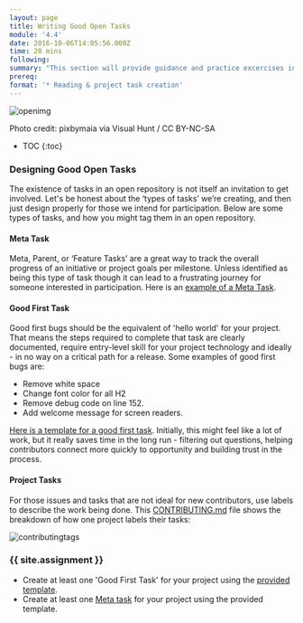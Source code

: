 ```yaml
---
layout: page
title: Writing Good Open Tasks
module: '4.4'
date: 2016-10-06T14:05:56.000Z
time: 20 mins
following:
summary: "This section will provide guidance and practice excercises in creating project and contributor tasks."
prereq:
format: '* Reading & project task creation'
---
```

![openimg]({{site.baseurl}}/img/scientist.jpg)

Photo credit: pixbymaia via Visual Hunt /  CC BY-NC-SA

* TOC
{:toc}

### Designing Good Open Tasks

The existence of tasks in an open repository is not itself an invitation to get involved. Let's be honest about the ‘types of tasks’ we’re creating, and then just design properly for those we intend for participation.  Below are some types of tasks, and how you might tag them in an open repository.

#### Meta Task

Meta, Parent, or ‘Feature Tasks’ are a great way to track the overall progress of an initiative or project goals per milestone. Unless identified as being this type of task though it can lead to a frustrating journey for someone interested in participation. Here is an [example of a Meta Task](https://github.com/mozilla/community-development/blob/master/ISSUE_TEMPLATE.md).

#### Good First Task

Good first bugs should be the equivalent of 'hello world' for your project. That means the steps required to complete that task are clearly documented, require entry-level skill for your project technology and ideally - in no way on a critical path for a release.  Some examples of good first bugs are:

* Remove white space
* Change font color for all H2
* Remove debug code on line 152.
* Add welcome message for screen readers.

[Here is a template for a good first task](https://github.com/emmairwin/open-innovation-curriculum/blob/master/open-source-clubs/volunteer-task.md). Initially, this might feel like a lot of work, but it really saves time in the long run - filtering out questions, helping contributors connect more quickly to opportunity and building trust in the process.

#### Project Tasks

For those issues and tasks that are not ideal for new contributors, use labels to describe the work being done.   This [CONTRIBUTING.md](https://github.com/KirstieJane/STEMMRoleModels/blob/gh-pages/CONTRIBUTING.md) file shows the breakdown of how one project labels their tasks:

![contributingtags]({{site.baseurl}}/img/contributingtags.png)

### {{ site.assignment }}

* Create at least one 'Good First Task' for your project using the [provided template](https://github.com/emmairwin/open-innovation-curriculum/blob/master/open-source-clubs/volunteer-task.md).
* Create at least one [Meta task](https://github.com/mozilla/community-development/blob/master/ISSUE_TEMPLATE.md) for your project using the provided template.

